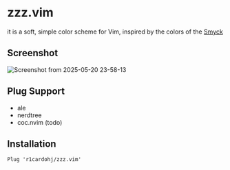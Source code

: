 # zzz.vim

it is a soft, simple color scheme for Vim, inspired by the colors of the [Smyck](https://github.com/hukl/Smyck-Color-Scheme)

## Screenshot

![Screenshot from 2025-05-20 23-58-13](https://github.com/user-attachments/assets/594e60aa-b62e-47fc-8727-519aa62dd9b0)

## Plug Support

* ale
* nerdtree
* coc.nvim (todo)

## Installation

```vim
Plug 'r1cardohj/zzz.vim'
```
